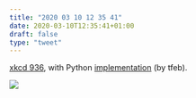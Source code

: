```yaml
---
title: "2020 03 10 12 35 41"
date: 2020-03-10T12:35:41+01:00
draft: false
type: "tweet"
---
```

[xkcd 936](https://www.xkcd.com/936/), with Python [implementation](https://github.com/tfeb/xkcd-936) (by tfeb).

![](/img/2020-03-10-12-35-33.png)
